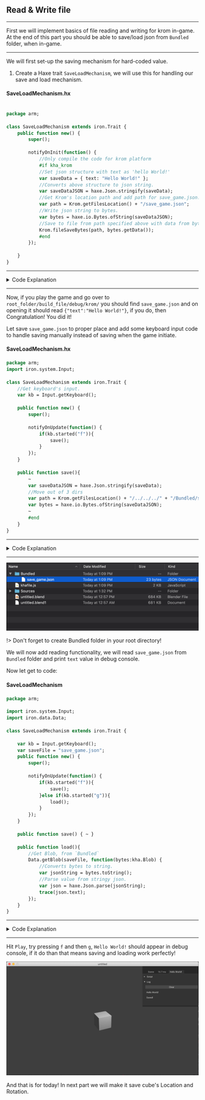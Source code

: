 ## Read & Write file

---

First we will implement basics of file reading and writing for krom in-game. At the end of this part you should be able to save/load json from `Bundled` folder, when in-game.

---

We will first set-up the saving mechanism for hard-coded value.

1. Create a Haxe trait `SaveLoadMechanism`, we will use this for handling our save and load mechanism.

<!-- tabs:start -->

#### **SaveLoadMechanism.hx**

```haxe

package arm;

class SaveLoadMechanism extends iron.Trait {
	public function new() {
		super();

		notifyOnInit(function() {
			//Only compile the code for krom platform
			#if kha_krom
			//Set json structure with text as 'hello World!'
			var saveData = { text: "Hello World!" };
			//Converts above structure to json string.
			var saveDataJSON = haxe.Json.stringify(saveData);
			//Get Krom's location path and add path for save_game.json.
			var path = Krom.getFilesLocation() + "/save_game.json";
			//Write json string to bytes.
			var bytes = haxe.io.Bytes.ofString(saveDataJSON);
			//Save to file from path specified above with data from bytes.
			Krom.fileSaveBytes(path, bytes.getData());
			#end
		});

	}
}
```
---

<details>
	<summary>Code Explanation</summary>

1. `#if some_condition` is called [Conditional Compiling](https://en.wikipedia.org/wiki/Conditional_compilation) expression, here, our code will only be compiled to Krom platform.
2. We define structure and convert the structure into json.
3. We get Krom's file location (during playing from armory, krom's file location is `root_folder/build_file/debug/krom/save_game.json`) and append our `save_game.json` to the path.
4. Convert our stringy json to bytes.
5. Save data from bytes to path specified.
</details>

---
<!-- tabs:end -->

Now, if you play the game and go over to `root_folder/build_file/debug/krom/` you should find `save_game.json` and on opening it should read `{"text":"Hello World!"}`, if you do, then Congratulation! You did it!

Let save `save_game.json` to proper place and add some keyboard input code to handle saving manually instead of saving when the game initiate.

<!-- tabs:start -->

#### **SaveLoadMechanism.hx**

```haxe
package arm;
import iron.system.Input;

class SaveLoadMechanism extends iron.Trait {
	//Get keyboard's input.
	var kb = Input.getKeyboard();

	public function new() {
		super();

		notifyOnUpdate(function() {
			if(kb.started("f")){
				save();
			}
		});
	}

	public function save(){
		~
		var saveDataJSON = haxe.Json.stringify(saveData);
		//Move out of 3 dirs
		var path = Krom.getFilesLocation() + "/../../../" + "/Bundled/save_game.json";
		var bytes = haxe.io.Bytes.ofString(saveDataJSON);
		~
		#end
	}
}
```
---

<details>
	<summary>Code Explanation</summary>

1. On every frame, check if key `f` is pressed, than call `save()`
2. We add `/../../../` before path to move out of three directory.
</details>

---
<!-- tabs:end -->

![savejsonbundled](/../../docassets/save_load_4.png ':size=700')

!> Don't forget to create Bundled folder in your root directory!

We will now add reading functionality, we will read `save_game.json` from `Bundled` folder and print `text` value in debug console.

Now let get to code:

<!-- tabs:start -->

#### **SaveLoadMechanism**

```haxe
package arm;

import iron.system.Input;
import iron.data.Data;

class SaveLoadMechanism extends iron.Trait {

	var kb = Input.getKeyboard();
	var saveFile = "save_game.json";
	public function new() {
		super();

		notifyOnUpdate(function() {
			if(kb.started("f")){
				save();
			}else if(kb.started("g")){
				load();
			}
		});
	}

	public function save() { ~ }

	public function load(){
		//Get Blob, from `Bundled`
		Data.getBlob(saveFile, function(bytes:kha.Blob) {
			//Converts bytes to string.
			var jsonString = bytes.toString();
			//Parse value from stringy json.
			var json = haxe.Json.parse(jsonString);
			trace(json.text);
		});
	}
}
```
---

<details>
	<summary>Code Explanation</summary>

1. Check if `f`, `g` is pressed and then call `save()`, `load()` respectively.
1. Load blob from path specified.
2. Convert the file to string and then parse json from it.
</details>

---

<!-- tabs:end -->

Hit `Play`, try pressing `f` and then `g`, `Hello World!` should appear in debug console, if it do than that means saving and loading work perfectly!

![printdebugconsole](/../../docassets/save_load_6.png ':size=700')

And that is for today! In next part we will make it save cube's Location and Rotation.
